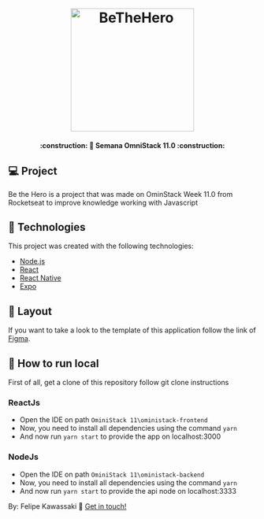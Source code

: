 <h1 align="center">
    <img alt="BeTheHero" title="#BeTheHero" src="https://raw.githubusercontent.com/tgmarinho/be-the-hero/master/.github/logo.svg?sanitize=true" width="250px" />
</h1>

<h4 align="center"> 
:construction: 🚀 Semana OmniStack 11.0 :construction:
</h4>

## 💻 Project

Be the Hero is a project that was made on OminStack Week 11.0 from Rocketseat to improve knowledge working with Javascript

## :rocket: Technologies

This project was created with the following technologies:

- [Node.js](https://nodejs.org/en/)
- [React](https://reactjs.org)
- [React Native](https://facebook.github.io/react-native/)
- [Expo](https://expo.io/)

## 🔖 Layout

If you want to take a look to the template of this application follow the link of [Figma](https://www.figma.com/file/2C2yvw7jsCOGmaNUDftX9n/Be-The-Hero---OmniStack-11?node-id=0%3A1).


## 🔧 How to run local
 First of all, get a clone of this repository follow git clone instructions
 
 ### ReactJs
   - Open the IDE on path `OminiStack 11\oministack-frontend`
   - Now, you need to install all dependencies using the command `yarn`
   - And now run `yarn start` to provide the app on localhost:3000
   
 ### NodeJs
   - Open the IDE on path `OminiStack 11\oministack-backend`
   - Now, you need to install all dependencies using the command `yarn`
   - And now run `yarn start` to provide the api node on localhost:3333

By: Felipe Kawassaki :wave: [Get in touch!](https://www.linkedin.com/in/felipe-kawassaki-335697118/)
